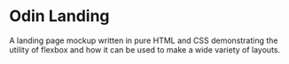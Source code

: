 # Odin Landing

A landing page mockup written in pure HTML and CSS demonstrating the utility of flexbox and how it can be used to make a wide variety of layouts.

